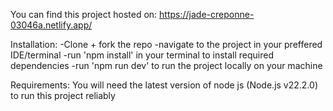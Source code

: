You can find this project hosted on: https://jade-creponne-03046a.netlify.app/

Installation:
-Clone + fork the repo
-navigate to the project in your preffered IDE/terminal
-run 'npm install' in your terminal to install required dependencies
-run 'npm run dev' to run the project locally on your machine

Requirements: 
You will need the latest version of node js (Node.js v22.2.0) to run this project reliably
